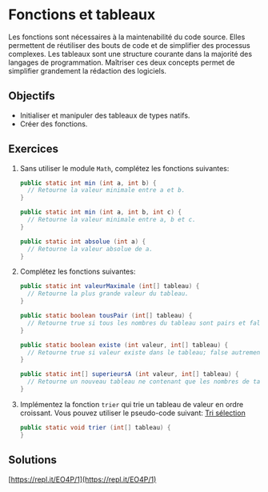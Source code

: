 Fonctions et tableaux
=====================

Les fonctions sont nécessaires à la maintenabilité du code source. Elles
permettent de réutiliser des bouts de code et de simplifier des processus
complexes. Les tableaux sont une structure courante dans la majorité des
langages de programmation. Maîtriser ces deux concepts permet de simplifier
grandement la rédaction des logiciels.

Objectifs
---------

* Initialiser et manipuler des tableaux de types natifs.
* Créer des fonctions.

Exercices
---------

1. Sans utiliser le module `Math`, complétez les fonctions suivantes:

    ```java
    public static int min (int a, int b) {
      // Retourne la valeur minimale entre a et b.
    }

    public static int min (int a, int b, int c) {
      // Retourne la valeur minimale entre a, b et c.
    }

    public static int absolue (int a) {
      // Retourne la valeur absolue de a.
    }
    ```

2. Complétez les fonctions suivantes:

    ```java
    public static int valeurMaximale (int[] tableau) {
      // Retourne la plus grande valeur du tableau.
    }

    public static boolean tousPair (int[] tableau) {
      // Retourne true si tous les nombres du tableau sont pairs et false autrement.
    }

    public static boolean existe (int valeur, int[] tableau) {
      // Retourne true si valeur existe dans le tableau; false autrement.
    }

    public static int[] superieursA (int valeur, int[] tableau) {
      // Retourne un nouveau tableau ne contenant que les nombres de tableau qui sont supérieurs à "valeur".
    }
    ```

3. Implémentez la fonction `trier` qui trie un tableau de valeur en ordre
   croissant. Vous pouvez utiliser le pseudo-code suivant: [Tri sélection](https://fr.wikipedia.org/wiki/Tri_par_insertion#Description_de_l.27algorithme)

    ```java
    public static void trier (int[] tableau) {
    }
    ```

Solutions
---------

[https://repl.it/EO4P/1](https://repl.it/EO4P/1)
